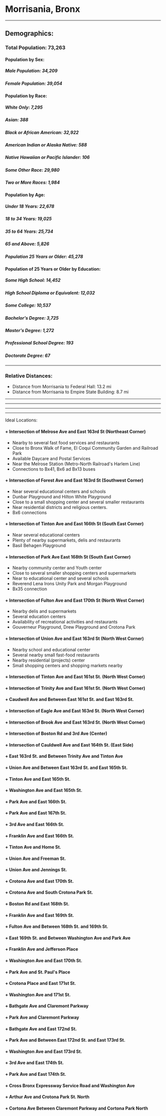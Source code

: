 # Morrisania, Bronx
***
## Demographics:
### Total Population: 73,263

#### **Population by Sex:**

##### Male Population: 34,209   
##### Female Population: 39,054

#### **Population by Race:**

##### White Only: 7,295    
##### Asian: 388
##### Black or African American: 32,922
##### American Indian or Alaska Native: 588
##### Native Hawaiian or Pacific Islander: 106
##### Some Other Race: 29,980
##### Two or More Races: 1,984

#### **Population by Age:**

##### Under 18 Years: 22,678
##### 18 to 34 Years: 19,025
##### 35 to 64 Years: 25,734
##### 65 and Above: 5,826

##### Population 25 Years or Older: 45,278

#### **Population of 25 Years or Older by Education:**

##### Some High School: 14,452
##### High School Diploma or Equivalent: 12,032
##### Some College: 10,537
##### Bachelor's Degree: 3,725
##### Master's Degree: 1,272
##### Professional School Degree: 193
##### Doctorate Degree: 67

***
### Relative Distances:
+ Distance from Morrisania to Federal Hall: 13.2 mi
+ Distance from Morrisania to Empire State Building: 8.7 mi

***
<script src="https://embed.github.com/view/geojson/YukiYoshimatsu/morrisania_neighborhood/master/morrisania_map.geojson"></script>

***

<script src="https://embed.github.com/view/json/YukiYoshimatsu/morrisania_neighborhood/master/libVorBike.json"></script>

***

<script src="https://embed.github.com/view/html/YukiYoshimatsu/morrisania_neighborhood/master/libVorBike.html"></script>

***

Ideal Locations:
#### + Intersection of Melrose Ave and East 163rd St (Northeast Corner)
+ Nearby to several fast food services and restaurants
+ Close to Bronx Walk of Fame, El Coqui Community Garden and Railroad Park
+ Available Daycare and Postal Services
+ Near the Melrose Station (Metro-North Railroad's Harlem Line)
+ Connections to Bx41, Bx6 ad Bx13 buses

#### + Intersection of Forest Ave and East 163rd St (Southwest Corner)
+ Near several educational centers and schools
+ Dunbar Playground and Hilton White Playground
+ Close to a small shopping center and several smaller restaurants
+ Near residential districts and religious centers.
+ Bx6 connections

#### + Intersection of Tinton Ave and East 166th St (South East Corner)
+ Near several educational centers 
+ Plenty of nearby supermarkets, delis and restaurants 
+ Basil Behagen Playground

#### + Intersection of Park Ave East 168th St (South East Corner)
+ Nearby community center and Youth center
+ Close to several smaller shopping centers and supermarkets
+ Near to educational center and several schools
+ Reverend Lena Irons Unity Park and Morgan Playground
+ Bx35 connection

#### + Intersection of Fulton Ave and East 170th St (North West Corner)
+ Nearby delis and supermarkets
+ Several education centers 
+ Availability of recreational activities and restaurants
+ Gouverneur Playground, Drew Playground and Crotona Park

#### + Intersection of Union Ave and East 163rd St (North West Corner)
+ Nearby school and educational center
+ Several nearby small fast-food restaurants
+ Nearby residential (projects) center
+ Small shopping centers and shopping markets nearby

#### + Intersection of Tinton Ave and East 161st St. (North West Corner)
#### + Intersection of Trinity Ave and East 161st St. (North West Corner)
#### + Caudwell Ave and Between East 161st St. and East 163rd St. 
#### + Intersection of Eagle Ave and East 163rd St. (North West Corner)
#### + Intersection of Brook Ave and East 163rd St. (North West Corner)
#### + Intersection of Boston Rd and 3rd Ave (Center)
#### + Intersection of Cauldwell Ave and East 164th St. (East Side)
#### + East 163rd St. and Between Trinity Ave and Tinton Ave 
#### + Union Ave and Between East 163rd St.  and East 165th St.
#### + Tinton Ave and East 165th St.
#### + Washington Ave and East 165th St.
#### + Park Ave and East 166th St.
#### + Park Ave and East 167th St.
#### + 3rd Ave and East 166th St.
#### + Franklin Ave and East 166th St.
#### + Tinton Ave and Home St.
#### + Union Ave and Freeman St.
#### + Union Ave and Jennings St.
#### + Crotona Ave and East 170th St.
#### + Crotona Ave and South Crotona Park St.
#### + Boston Rd and East 168th St.
#### + Franklin Ave and East 169th St.
#### + Fulton Ave and Between 168th St. and 169th St.
#### + East 169th St. and Between Washington Ave and Park Ave
#### + Franklin Ave and Jefferson Place
#### + Washington Ave and East 170th St.
#### + Park Ave and St. Paul's Place 
#### + Crotona Place and East 171st St.
#### + Washington Ave and 171st St.
#### + Bathgate Ave and Claremont Parkway
#### + Park Ave and Claremont Parkway
#### + Bathgate Ave and East 172nd St.
#### + Park Ave and Between East 172nd St. and East 173rd St.
#### + Washington Ave and East 173rd St.
#### + 3rd Ave and East 174th St.
#### + Park Ave and East 174th St.
#### + Cross Bronx Expressway Service Road and Washington Ave
#### + Arthur Ave and Crotona Park St. North
#### + Cortona Ave Between Claremont Parkway and Cortona Park North


